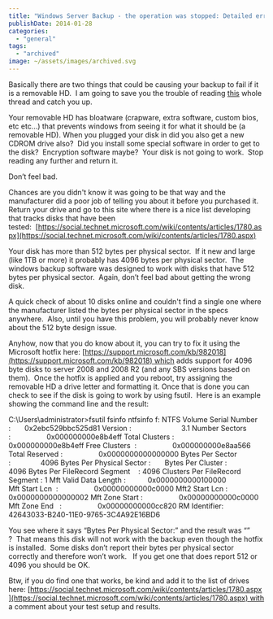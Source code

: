 ```yaml
---
title: "Windows Server Backup - the operation was stopped: Detailed error: The request could not be performed because of an I/O device error"
publishDate: 2014-01-28
categories: 
  - "general"
tags:
  - "archived"
image: ~/assets/images/archived.svg
---
```


Basically there are two things that could be causing your backup to fail if it is a removable HD.  I am going to save you the trouble of reading [this](https://social.technet.microsoft.com/Forums/en-US/windowsbackup/thread/5d9e2f23-ee70-4d41-8bfc-c9c4068ee4e2) whole thread and catch you up.

Your removable HD has bloatware (crapware, extra software, custom bios, etc etc…) that prevents windows from seeing it for what it should be (a removable HD). When you plugged your disk in did you also get a new CDROM drive also?  Did you install some special software in order to get to the disk?  Encryption software maybe?  Your disk is not going to work.  Stop reading any further and return it.

Don’t feel bad.

Chances are you didn't know it was going to be that way and the manufacturer did a poor job of telling you about it before you purchased it. Return your drive and go to this site where there is a nice list developing that tracks disks that have been tested:  [https://social.technet.microsoft.com/wiki/contents/articles/1780.aspx](https://social.technet.microsoft.com/wiki/contents/articles/1780.aspx)

Your disk has more than 512 bytes per physical sector.  If it new and large (like 1TB or more) it probably has 4096 bytes per physical sector.  The windows backup software was designed to work with disks that have 512 bytes per physical sector.  Again, don’t feel bad about getting the wrong disk.

A quick check of about 10 disks online and couldn't find a single one where the manufacturer listed the bytes per physical sector in the specs anywhere.  Also, until you have this problem, you will probably never know about the 512 byte design issue.

Anyhow, now that you do know about it, you can try to fix it using the Microsoft hotfix here: [https://support.microsoft.com/kb/982018](https://support.microsoft.com/kb/982018) which adds support for 4096 byte disks to server 2008 and 2008 R2 (and any SBS versions based on them).  Once the hotfix is applied and you reboot, try assigning the removable HD a drive letter and formatting it. Once that is done you can check to see if the disk is going to work by using fsutil.  Here is an example showing the command line and the result:

C:\\Users\\administrator>fsutil fsinfo ntfsinfo f:
NTFS Volume Serial Number :       0x2ebc529bbc525d81
Version :                         3.1
Number Sectors :                  0x000000000e8b4eff
Total Clusters :                  0x000000000e8b4eff
Free Clusters  :                  0x000000000e8aa566
Total Reserved :                  0x0000000000000000
Bytes Per Sector  :               4096
Bytes Per Physical Sector :       <Not Supported>
Bytes Per Cluster :               4096
Bytes Per FileRecord Segment    : 4096
Clusters Per FileRecord Segment : 1
Mft Valid Data Length :           0x0000000000100000
Mft Start Lcn  :                  0x00000000000c0000
Mft2 Start Lcn :                  0x0000000000000002
Mft Zone Start :                  0x00000000000c0000
Mft Zone End   :                  0x00000000000cc820
RM Identifier:        42643033-B240-11E0-9765-3C4A92E16BD6

You see where it says “Bytes Per Physical Sector:” and the result was “<Not Supported>” ?  That means this disk will not work with the backup even though the hotfix is installed.  Some disks don’t report their bytes per physical sector correctly and therefore won’t work.   If you get one that does report 512 or 4096 you should be OK.

Btw, if you do find one that works, be kind and add it to the list of drives here: [https://social.technet.microsoft.com/wiki/contents/articles/1780.aspx](https://social.technet.microsoft.com/wiki/contents/articles/1780.aspx) with a comment about your test setup and results.
